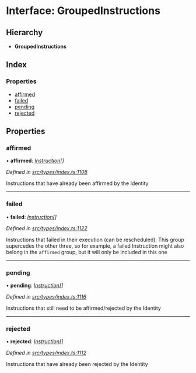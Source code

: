 # Interface: GroupedInstructions

## Hierarchy

* **GroupedInstructions**

## Index

### Properties

* [affirmed](groupedinstructions.md#affirmed)
* [failed](groupedinstructions.md#failed)
* [pending](groupedinstructions.md#pending)
* [rejected](groupedinstructions.md#rejected)

## Properties

###  affirmed

• **affirmed**: *[Instruction](../classes/instruction.md)[]*

*Defined in [src/types/index.ts:1108](https://github.com/PolymathNetwork/polymesh-sdk/blob/bf2b7a12/src/types/index.ts#L1108)*

Instructions that have already been affirmed by the Identity

___

###  failed

• **failed**: *[Instruction](../classes/instruction.md)[]*

*Defined in [src/types/index.ts:1122](https://github.com/PolymathNetwork/polymesh-sdk/blob/bf2b7a12/src/types/index.ts#L1122)*

Instructions that failed in their execution (can be rescheduled).
  This group supercedes the other three, so for example, a failed Instruction
  might also belong in the `affirmed` group, but it will only be included in this one

___

###  pending

• **pending**: *[Instruction](../classes/instruction.md)[]*

*Defined in [src/types/index.ts:1116](https://github.com/PolymathNetwork/polymesh-sdk/blob/bf2b7a12/src/types/index.ts#L1116)*

Instructions that still need to be affirmed/rejected by the Identity

___

###  rejected

• **rejected**: *[Instruction](../classes/instruction.md)[]*

*Defined in [src/types/index.ts:1112](https://github.com/PolymathNetwork/polymesh-sdk/blob/bf2b7a12/src/types/index.ts#L1112)*

Instructions that have already been rejected by the Identity
